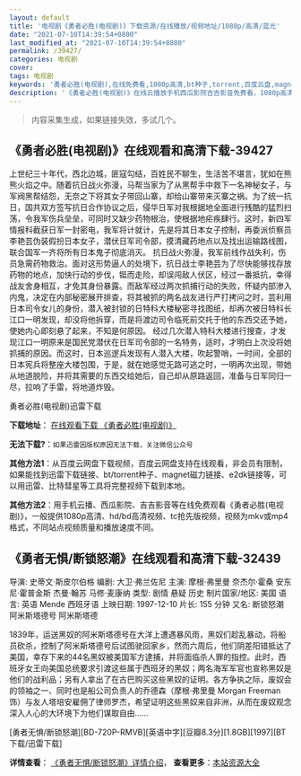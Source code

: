 ```yaml
---
layout: default
title: '电视剧《勇者必胜(电视剧)》下载资源/在线播放/视频地址/1080p/高清/蓝光'
date: "2021-07-10T14:39:54+0800"
last_modified_at: "2021-07-10T14:39:54+0800"
permalink: /39427/
categories: 电视剧
cover:
tags: 电视剧
keywords: '勇者必胜(电视剧),在线免费看,1080p高清,bt种子,torrent,百度云盘,magnet,磁力链,迅雷下载资源'
description: '《勇者必胜(电视剧)》在线云播放手机西瓜影院吉吉影音免费看，1080p高清bd/hd未删减完整版和tc抢先枪版，mkv/mp4格式，附带bt/torrent种子、magnet/磁力链、百度云盘、网盘资源迅雷下载链接'
---
```


>内容采集生成，如果链接失效，多试几个。


## 《勇者必胜(电视剧)》在线观看和高清下载-39427

上世纪三十年代，西北边城，匪寇勾结，百姓民不聊生，生活苦不堪言，犹如在熊熊火焰之中。随着抗日战火弥漫，马帮当家为了从黑帮手中救下一名神秘女子，与军阀黑帮结怨，无奈之下将其女子带回山寨，却给山寨带来灭寨之祸。为了统一抗日，国共双方签写抗日合作协议之后，侵华日军对我根据地全面进行残酷的猛烈扫荡，令我军伤兵垒垒，可同时又缺少药物根治，使根据地疟疾肆行。这时，新四军情报科截获日军一封密电，我军将计就计，先是将其日本女子控制，再委派侦察员李艳芸伪装假扮日本女子，潜伏日军司令部，摸清藏药地点以及找出运输路线图，联合国军一齐将所有日本鬼子彻底消灭。 抗日战火弥漫，我军前线作战失利，伤员急需药物救治。面对这形势逼人的处境下，抗日战士李艳芸为了尽快能够找存放药物的地点，加快行动的步伐，铤而走险，却误闯敌人伏区，经过一番抵抗，幸得战友舍身相互，才免其身份暴露。而敌军经过两次抓捕行动的失败，怀疑内部渗入内鬼，决定在内部秘密展开排查，将其被抓的两名战友进行严打拷问之时，芸利用日本司令女儿的身份，潜入被封锁的日特科大楼秘密寻找图纸，却再次被日特科长江口一明发现，却没将他拆穿，而是将渡边司令临死前交托于他的东西交还予她，使她内心即刻悬了起来，不知是何原因。 经过几次潜入特科大楼进行搜查，才发现江口一明原来是国民党潜伏在日军司令部的一名特务，适时，才明白上次没将她抓捕的原因。而这时，日本巡逻兵发现有人潜入大楼，吹起警哨，一时间，全部的日本宪兵将整座大楼包围，于是，就在她感觉无路可逃之时，一明再次出现，带她从地道脱险，并将其需要的东西交给她后，自己却从原路返回，准备与日军同归一尽，拉响了手雷，将地道炸毁。<!---剧情end--->


勇者必胜(电视剧)迅雷下载

**下载地址**： [在线观看下载 《勇者必胜(电视剧)》](https://www.993dy.com//vod-detail-id-12908.html) 


**无法下载?**：`如果迅雷因版权原因无法下载，关注微信公众号 `

**其他方法1**：从百度云网盘下载视频，百度云网盘支持在线观看，非会员有限制，如果能找到迅雷下载链接、bt/torrent种子、magnet磁力链接、e2dk链接等，可以用迅雷、比特彗星等工具将完整视频下载到本地。

**其他方法2**：用手机云播、西瓜影院、吉吉影音等在线免费观看《勇者必胜(电视剧)》，一般提供1080p高清、hd/bd高清视频、tc抢先版视频，视频为mkv或mp4格式，不同站点视频质量和播放速度不同。


## 《勇者无惧/断锁怒潮》在线观看和高清下载-32439

导演: 史蒂文·斯皮尔伯格 编剧: 大卫·弗兰佐尼 主演: 摩根·弗里曼 奈杰尔·霍桑 安东尼·霍普金斯 杰曼·翰苏 马修·麦康纳 类型: 剧情 悬疑 历史 制片国家/地区: 美国 语言: 英语 Mende 西班牙语 上映日期: 1997-12-10 片长: 155 分钟 又名: 断锁怒潮 阿米斯塔德号 阿米斯塔德

1839年，运送黑奴的阿米斯塔德号在大洋上遭遇暴风雨，黑奴们趁乱暴动，将船员砍杀，控制了阿米斯塔德号后试图驶回家乡，然而六周后，他们阴差阳错抵达了美国，幸存下来的44名黑奴被美国军方逮捕，并将面临杀人罪的指控。此时，西班牙女王向美国总统要求引渡这些属于西班牙的黑奴；两名海军军官也宣称黑奴是他们的战利品；另有人拿出了在古巴购买这些黑奴的证明。各方争执之际，废奴会的领袖之一、同时也是船公司负责人的乔德森（摩根·弗里曼 Morgan Freeman 饰）与友人塔培安雇佣了律师罗杰，希望证明这些黑奴来自非洲，从而在废奴观念深入人心的大环境下为他们谋取自由……


[勇者无惧/断锁怒潮][BD-720P-RMVB][英语中字][豆瓣8.3分][1.8GB][1997][BT下载/迅雷下载]

**详情查看**： [《勇者无惧/断锁怒潮》详情介绍](/movie/32439/)， **查看更多**：[本站资源大全](/movie/t/all/)

